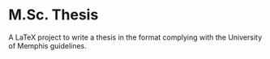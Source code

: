 # M.Sc. Thesis

A LaTeX project to write a thesis in the format complying with the University of Memphis guidelines.
